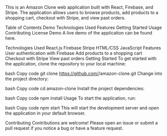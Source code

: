 This is an Amazon Clone web application built with React, Firebase, and Stripe. The application allows users to browse products, add products to a shopping cart, checkout with Stripe, and view past orders.

Table of Contents
Demo
Technologies Used
Features
Getting Started
Usage
Contributing
License
Demo
A live demo of the application can be found here.

Technologies Used
React.js
Firebase
Stripe
HTML/CSS
JavaScript
Features
User authentication with Firebase
Add products to a shopping cart
Checkout with Stripe
View past orders
Getting Started
To get started with the application, clone the repository to your local machine:

bash
Copy code
git clone https://github.com/<YOUR-USERNAME>/amazon-clone.git
Change into the project directory:

bash
Copy code
cd amazon-clone
Install the project dependencies:

bash
Copy code
npm install
Usage
To start the application, run:

bash
Copy code
npm start
This will start the development server and open the application in your default browser.

Contributing
Contributions are welcome! Please open an issue or submit a pull request if you notice a bug or have a feature request.







